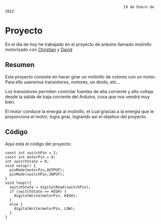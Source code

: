 
                                                          19 de Enero de 2022
                                                          
                                                          
# Proyecto                                                        
                                                         
En el dia de hoy he trabajado en el proyecto de arduino llamado molinillo motorizado con [Christian](https://github.com/Tabrih) y [David](https://github.com/DavidMenCam) 
  
## Resumen

Este proyecto consiste en hacer girar un molinillo de colores con un motor. Para ello usaremos transistores, motores, un diodo, etc...

Los transistores permiten controlar fuentes de alta corriente y alto voltaje desde la salida de baja corriente del Arduino, cosa que nos vendrá muy bien.

El motor conduce la energía al molinillo, el cual gracias a la energia que le proporciona el motor, logra girar, logrando así el objetivo del proyecto.


## Código

Aqui está el código del proyecto: 


```
const int switchPin = 2;
const int motorPin = 9;
int switchState = 0;
void setup() {
  pinMode(motorPin,OUTPUT);
  pinMode(switchPin,INPUT);
}
void loop(){
  switchState = digitalRead(switchPin);
  if (switchState == HIGH) {
    digitalWrite(motorPin, HIGH);
  }
  else {
    digitalWrite(motorPin, LOW);
  }
}
```



  
